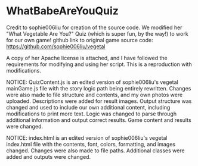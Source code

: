 # WhatBabeAreYouQuiz

Credit to sophie006liu for creation of the source code. We modified her "What Vegetable Are You?" Quiz (which is super fun, by the way!) to work for our own game! github link to original game source code: https://github.com/sophie006liu/vegetal

A copy of her Apache license is attached, and I have followed the requirements for modifying and using her script. This is a reproduction with modifications.

NOTICE: QuizContent.js is an edited version of sophie006liu's vegetal mainGame.js file with the story logic path being entirely rewritten. Changes were also made to file structure and contents, and my own photos were uploaded. Descriptions were added for result images. Output structure was changed and used to include our own additional content, including modifications to print more text. Logic was changed to parse through additional information and output correct results. Game content and results were changed.

NOTICE: index.html is an edited version of sophie006liu's vegetal index.html file with the contents, font, colors, formatting, and images changed. Changes were also made to file paths. Additional classes were added and outputs were changed.
